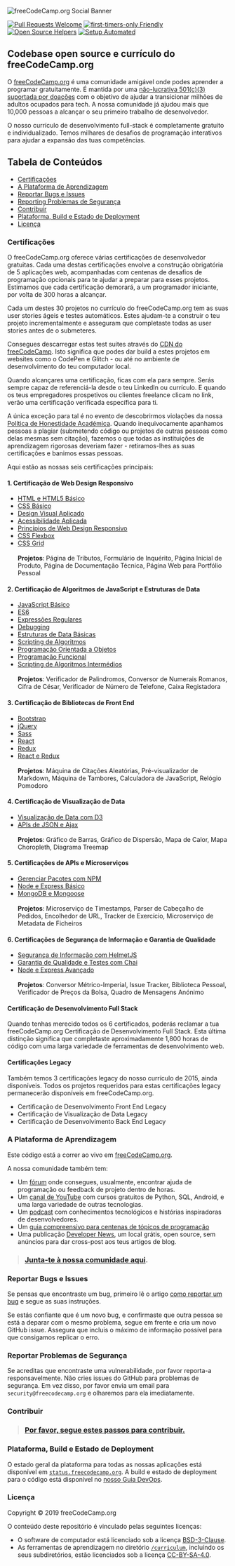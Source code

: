 ![freeCodeCamp.org Social Banner](https://s3.amazonaws.com/freecodecamp/wide-social-banner.png)

[![Pull Requests Welcome](https://img.shields.io/badge/PRs-welcome-brightgreen.svg?style=flat)](http://makeapullrequest.com)
[![first-timers-only Friendly](https://img.shields.io/badge/first--timers--only-friendly-blue.svg)](http://www.firsttimersonly.com/)
[![Open Source Helpers](https://www.codetriage.com/freecodecamp/freecodecamp/badges/users.svg)](https://www.codetriage.com/freecodecamp/freecodecamp)
[![Setup Automated](https://img.shields.io/badge/setup-automated-blue?logo=gitpod)](https://gitpod.io/from-referrer/)

## Codebase open source e currículo do freeCodeCamp.org

O [freeCodeCamp.org](https://www.freecodecamp.org) é uma comunidade amigável onde podes aprender a programar gratuitamente. É mantida por uma [não-lucrativa 501(c)(3) suportada por doações](https://donate.freecodecamp.org) com o objetivo de ajudar a transicionar milhões de adultos ocupados para tech. A nossa comunidade já ajudou mais que 10,000 pessoas a alcançar o seu primeiro trabalho de desenvolvedor.

O nosso currículo de desenvolvimento full-stack é completamente gratuito e individualizado. Temos milhares de desafios de programação interativos para ajudar a expansão das tuas competências.

## Tabela de Conteúdos

* [Certificações](#certificações)
* [A Plataforma de Aprendizagem](#a-plataforma-de-aprendizagem)
* [Reportar Bugs e Issues](#reportar-bugs-e-issues)
* [Reporting Problemas de Segurança](#reportar-problemas-de-segurança)
* [Contribuir](#contribuir)
* [Plataforma, Build e Estado de Deployment](#platforma-build-e-estado-de-desenvolvimento)
* [Licença](#licença)


### Certificações

O freeCodeCamp.org oferece várias certificações de desenvolvedor gratuitas. Cada uma destas certificações envolve a construção obrigatória de 5 aplicações web, acompanhadas com centenas de desafios de programação opcionais para te ajudar a preparar para esses projetos. Estimamos que cada certificação demorará, a um programador iniciante, por volta de 300 horas a alcançar.

Cada um destes 30 projetos no currículo do freeCodeCamp.org tem as suas user stories ágeis e testes automáticos. Estes ajudam-te a construir o teu projeto incrementalmente e asseguram que completaste todas as user stories antes de o submeteres.

Consegues descarregar estas test suites através do [CDN do freeCodeCamp](https://cdn.freecodecamp.org/testable-projects-fcc/v1/bundle.js). Isto significa que podes dar build a estes projetos em websites como o CodePen e Glitch - ou até no ambiente de desenvolvimento do teu computador local.

Quando alcançares uma certificação, ficas com ela para sempre. Serás sempre capaz de referenciá-la desde o teu LinkedIn ou currículo. E quando os teus empregadores prospetivos ou clientes freelance clicam no link, verão uma certificação verificada específica para ti.

A única exceção para tal é no evento de descobrirmos violações da nossa [Política de Honestidade Académica](https://www.freecodecamp.org/academic-honesty). Quando inequivocamente apanhamos pessoas a plagiar (submetendo código ou projetos de outras pessoas como delas mesmas sem citação), fazemos o que todas as instituições de aprendizagem rigorosas deveriam fazer - retiramos-lhes as suas certificações e banimos essas pessoas.

Aqui estão as nossas seis certificações principais:

#### 1. Certificação de Web Design Responsivo

- [HTML e HTML5 Básico](https://learn.freecodecamp.org/responsive-web-design/basic-html-and-html5)
- [CSS Básico](https://learn.freecodecamp.org/responsive-web-design/basic-css)
- [Design Visual Aplicado](https://learn.freecodecamp.org/responsive-web-design/applied-visual-design)
- [Acessibilidade Aplicada](https://learn.freecodecamp.org/responsive-web-design/applied-accessibility)
- [Princípios de Web Design Responsivo](https://learn.freecodecamp.org/responsive-web-design/responsive-web-design-principles)
- [CSS Flexbox](https://learn.freecodecamp.org/responsive-web-design/css-flexbox)
- [CSS Grid](https://learn.freecodecamp.org/responsive-web-design/css-grid)
  <br />
  <br />
  **Projetos**: Página de Tributos, Formulário de Inquérito, Página Inicial de Produto, Página de Documentação Técnica, Página Web para Portfólio Pessoal

#### 2. Certificação de Algoritmos de JavaScript e Estruturas de Data

- [JavaScript Básico](https://learn.freecodecamp.org/javascript-algorithms-and-data-structures/basic-javascript)
- [ES6](https://learn.freecodecamp.org/javascript-algorithms-and-data-structures/es6)
- [Expressões Regulares](https://learn.freecodecamp.org/javascript-algorithms-and-data-structures/regular-expressions)
- [Debugging](https://learn.freecodecamp.org/javascript-algorithms-and-data-structures/debugging)
- [Estruturas de Data Básicas](https://learn.freecodecamp.org/javascript-algorithms-and-data-structures/basic-data-structures)
- [Scripting de Algoritmos](https://learn.freecodecamp.org/javascript-algorithms-and-data-structures/basic-algorithm-scripting)
- [Programação Orientada a Objetos](https://learn.freecodecamp.org/javascript-algorithms-and-data-structures/object-oriented-programming)
- [Programação Funcional](https://learn.freecodecamp.org/javascript-algorithms-and-data-structures/functional-programming)
- [Scripting de Algoritmos Intermédios](https://learn.freecodecamp.org/javascript-algorithms-and-data-structures/intermediate-algorithm-scripting)
  <br />
  <br />
  **Projetos**: Verificador de Palindromos, Conversor de Numerais Romanos, Cifra de César, Verificador de Número de Telefone, Caixa Registadora

#### 3. Certificação de Bibliotecas de Front End

- [Bootstrap](https://learn.freecodecamp.org/front-end-libraries/bootstrap)
- [jQuery](https://learn.freecodecamp.org/front-end-libraries/jquery)
- [Sass](https://learn.freecodecamp.org/front-end-libraries/sass)
- [React](https://learn.freecodecamp.org/front-end-libraries/react)
- [Redux](https://learn.freecodecamp.org/front-end-libraries/redux)
- [React e Redux](https://learn.freecodecamp.org/front-end-libraries/react-and-redux)
  <br />
  <br />
  **Projetos**: Máquina de Citações Aleatórias, Pré-visualizador de Markdown, Máquina de Tambores, Calculadora de JavaScript, Relógio Pomodoro

#### 4. Certificação de Visualização de Data

- [Visualização de Data com D3](https://learn.freecodecamp.org/data-visualization/data-visualization-with-d3)
- [APIs de JSON e Ajax](https://learn.freecodecamp.org/data-visualization/json-apis-and-ajax)
  <br />
  <br />
  **Projetos**: Gráfico de Barras, Gráfico de Dispersão, Mapa de Calor, Mapa Choropleth, Diagrama Treemap

#### 5. Certificações de APIs e Microserviços

- [Gerenciar Pacotes com NPM](https://learn.freecodecamp.org/apis-and-microservices/managing-packages-with-npm)
- [Node e Express Básico](https://learn.freecodecamp.org/apis-and-microservices/basic-node-and-express)
- [MongoDB e Mongoose](https://learn.freecodecamp.org/apis-and-microservices/mongodb-and-mongoose)
  <br />
  <br />
  **Projetos**: Microserviço de Timestamps, Parser de Cabeçalho de Pedidos, Encolhedor de URL, Tracker de Exercício, Microserviço de Metadata de Ficheiros

#### 6. Certificações de Segurança de Informação e Garantia de Qualidade

- [Segurança de Informação com HelmetJS](https://learn.freecodecamp.org/information-security-and-quality-assurance/information-security-with-helmetjs)
- [Garantia de Qualidade e Testes com Chai](https://learn.freecodecamp.org/information-security-and-quality-assurance/quality-assurance-and-testing-with-chai)
- [Node e Express Avançado](https://learn.freecodecamp.org/information-security-and-quality-assurance/advanced-node-and-express)
  <br />
  <br />
  **Projetos**: Conversor Métrico-Imperial, Issue Tracker, Biblioteca Pessoal, Verificador de Preços da Bolsa, Quadro de Mensagens Anónimo

#### Certificação de Desenvolvimento Full Stack

Quando tenhas merecido todos os 6 certificados, poderás reclamar a tua freeCodeCamp.org Certificação de Desenvolvimento Full Stack. Esta última distinção significa que completaste aproximadamente 1,800 horas de código com uma larga variedade de ferramentas de desenvolvimento web.

#### Certificações Legacy

Também temos 3 certificações legacy do nosso currículo de 2015, ainda disponíveis. Todos os projetos requeridos para estas certificações legacy permanecerão disponíveis em freeCodeCamp.org.

- Certificação de Desenvolvimento Front End Legacy
- Certificação de Visualização de Data Legacy
- Certificação de Desenvolvimento Back End Legacy

### A Plataforma de Aprendizagem

Este código está a correr ao vivo em [freeCodeCamp.org](https://www.freecodecamp.org).

A nossa comunidade também tem:

- Um [fórum](https://www.freecodecamp.org/forum) onde consegues, usualmente, encontrar ajuda de programação ou feedback de projeto dentro de horas.
- Um [canal de YouTube](https://youtube.com/freecodecamp) com cursos gratuitos de Python, SQL, Android, e uma larga variedade de outras tecnologias.
- Um [podcast](https://podcast.freecodecamp.org/) com conhecimentos tecnológicos e histórias inspiradoras de desenvolvedores.
- Um [guia compreensivo para centenas de tópicos de programação](https://guide.freecodecamp.org/)
- Uma publicação [Developer News](https://www.freecodecamp.org/news), um local grátis, open source, sem anúncios para dar cross-post aos teus artigos de blog.

> ### [Junta-te à nossa comunidade aqui](https://www.freecodecamp.org/signin).

### Reportar Bugs e Issues

Se pensas que encontraste um bug, primeiro lê o artigo [como reportar um bug](https://www.freecodecamp.org/forum/t/how-to-report-a-bug/19543) e segue as suas instruções.

Se estás confiante que é um novo bug, e confirmaste que outra pessoa se está a deparar com o mesmo problema, segue em frente e cria um novo GitHub issue. Assegura que incluis o máximo de informação possível para que consigamos replicar o erro.

### Reportar Problemas de Segurança

Se acreditas que encontraste uma vulnerabilidade, por favor reporta-a responsavelmente. Não cries issues do GitHub para problemas de segurança. Em vez disso, por favor envia um email para `security@freecodecamp.org` e olharemos para ela imediatamente.

### Contribuir

> ### [Por favor, segue estes passos para contribuir.](CONTRIBUTING.md)

### Plataforma, Build e Estado de Deployment

O estado geral da plataforma para todas as nossas aplicações está disponível em [`status.freecodecamp.org`](https://status.freecodecamp.org). A build e estado de deployment para o código está disponível no [nosso Guia DevOps](/docs/devops.md).

### Licença

Copyright © 2019 freeCodeCamp.org

O conteúdo deste repositório é vinculado pelas seguintes licenças:

- O software de computador está licenciado sob a licença [BSD-3-Clause](LICENSE.md).
- As ferramentas de aprendizagem no diretório [`/curriculum`](/curriculum), incluíndo os seus subdiretórios, estão licenciados sob a licença [CC-BY-SA-4.0](/curriculum/LICENSE.md).
